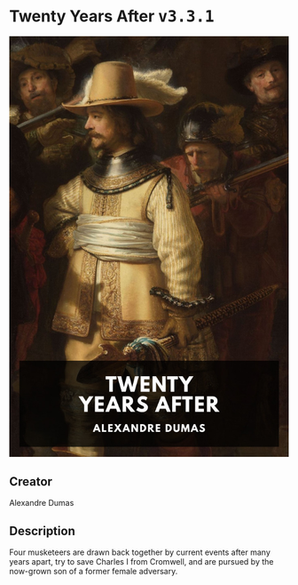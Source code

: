 
# Twenty Years After <kbd>v3.3.1</kbd>

<center>
  <img src="./cover-1024.jpg"/>
</center>

## Creator
Alexandre Dumas

## Description
Four musketeers are drawn back together by current events after many years apart, try to save Charles I from Cromwell, and are pursued by the now-grown son of a former female adversary.
